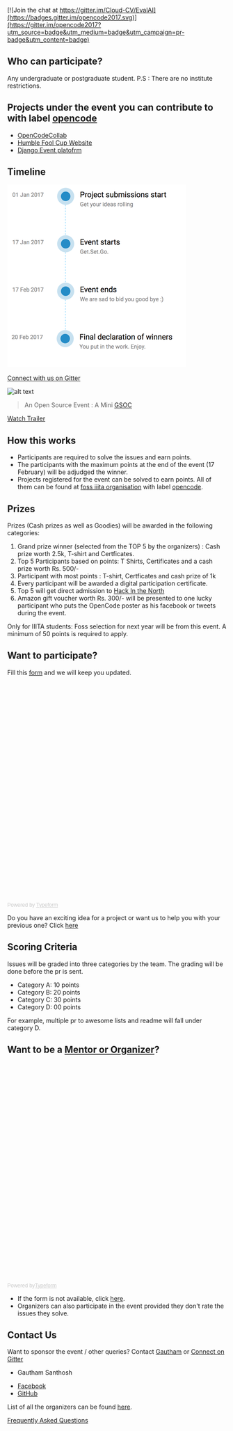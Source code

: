 
[![Join the chat at https://gitter.im/Cloud-CV/EvalAI](https://badges.gitter.im/opencode2017.svg)](https://gitter.im/opencode2017?utm_source=badge&utm_medium=badge&utm_campaign=pr-badge&utm_content=badge)


Who can participate?
----
Any undergraduate or postgraduate student.
P.S : There are no institute restrictions.

Projects under the event you can contribute to with label [opencode](https://github.com/search?l=&q=label%3Aopencode&ref=advsearch&type=Issues&utf8=%E2%9C%93)
---------------

- [OpenCodeCollab](https://github.com/fossiiita/opencodecollab)
- [Humble Fool Cup Website](https://github.com/fossiiita/humblefoolcup)
- [Django Event platofrm](https://github.com/gauthamzz/Django-EventPlatform)

Timeline
--------
![alt text](timeline.png)


[Connect with us on Gitter](https://gitter.im/opencode2017)


![alt text](Logo.png)

> An Open Source Event : A Mini [GSOC](https://en.wikipedia.org/wiki/Google_Summer_of_Code)

<!-- ![alt text](https://fossiiita.github.io/opencode/Poster.jpg) -->

[Watch Trailer](https://www.youtube.com/watch?v=qkt9vMKYHAM&feature=youtu.be)

How this works
-----------

* Participants are required to solve the issues and earn points.
* The participants with the maximum points at the end of the event (17 February) will be adjudged the winner. 
* Projects registered for the event can be solved to earn points. All of them can be found at [foss iiita organisation](https://github.com/fossiiita) with label [opencode](https://github.com/search?l=&q=label%3Aopencode&ref=advsearch&type=Issues&utf8=%E2%9C%93).


Prizes
------
Prizes (Cash prizes as well as Goodies) will be awarded in the following categories:

1. Grand prize winner (selected from the TOP 5 by the organizers) : Cash prize worth 2.5k, T-shirt and Certficates.
2. Top 5 Participants based on points: T Shirts, Certificates and a cash prize worth Rs. 500/-
3. Participant with most points : T-shirt, Certficates and cash prize of 1k
4. Every participant will be awarded a digital participation certificate.
5. Top 5 will get direct admission to [Hack In the North](http://www.hackinthenorth.com/#home)
6. Amazon gift voucher worth Rs. 300/- will be presented to one lucky participant who puts the OpenCode poster as his facebook or tweets during the event. 

Only for IIITA students: Foss selection for next year will be from this event. A minimum of 50 points is required to apply.

Want to participate?
-----------------

Fill this [form](https://goo.gl/JlltzF) and we will keep you updated.

<!-- Change the width and height values to suit you best -->
<div class="typeform-widget" data-url="https://kaustubhshams.typeform.com/to/nDUY6H" data-text="OpenCode" style="width:100%;height:500px;"></div>
<script>(function(){var qs,js,q,s,d=document,gi=d.getElementById,ce=d.createElement,gt=d.getElementsByTagName,id='typef_orm',b='https://s3-eu-west-1.amazonaws.com/share.typeform.com/';if(!gi.call(d,id)){js=ce.call(d,'script');js.id=id;js.src=b+'widget.js';q=gt.call(d,'script')[0];q.parentNode.insertBefore(js,q)}})()</script>
<div style="font-family: Sans-Serif;font-size: 12px;color: #999;opacity: 0.5; padding-top: 5px;">Powered by <a href="https://www.typeform.com/examples/?utm_campaign=vq7M6d&amp;utm_source=typeform.com-6014802-Basic&amp;utm_medium=typeform&amp;utm_content=typeform-embedded-poweredbytypeform&amp;utm_term=EN" style="color: #999" target="_blank">Typeform</a></div>



Do you have an exciting idea for a project or want us to help you with your previous one? 
 Click [here](https://fossiiita.github.io/opencode/projects)


Scoring Criteria
----------------------

Issues will be graded into three categories by the team.
The grading will be done before the pr is sent.

* Category A: 10 points
* Category B: 20 points
* Category C: 30 points
* Category D: 00 points

For example, multiple pr to awesome lists and readme will fall under category D.

Want to be a [Mentor or Organizer](https://fossiiita.github.io/opencode/organisers)?
------
<!-- Change the width and height values to suit you best -->
<div class="typeform-widget" data-url="https://himanshub16.typeform.com/to/vq7M6d" data-text="OpenCode" style="width:100%;height:500px;"></div>
<script>(function(){var qs,js,q,s,d=document,gi=d.getElementById,ce=d.createElement,gt=d.getElementsByTagName,id='typef_orm',b='https://s3-eu-west-1.amazonaws.com/share.typeform.com/';if(!gi.call(d,id)){js=ce.call(d,'script');js.id=id;js.src=b+'widget.js';q=gt.call(d,'script')[0];q.parentNode.insertBefore(js,q)}})()</script>
<div style="font-family: Sans-Serif;font-size: 12px;color: #999;opacity: 0.5; padding-top: 5px;">Powered by<a href="https://www.typeform.com/examples/?utm_campaign=vq7M6d&amp;utm_source=typeform.com-6014802-Basic&amp;utm_medium=typeform&amp;utm_content=typeform-embedded-poweredbytypeform&amp;utm_term=EN" style="color: #999" target="_blank">Typeform</a></div>

* If the form is not available, click [here](https://goo.gl/gmnQb8).
* Organizers can also participate in the event provided they don't rate the issues they solve.


Contact Us
---------------------------
Want to sponsor the event / other queries?
Contact [Gautham](https://facebook.com/gauthamzz) or [Connect on Gitter](https://gitter.im/opencode2017)

- Gautham Santhosh
 * [Facebook](https://facebook.com/gauthamzz)
 * [GitHub](https://github.com/gauthamzz)

List of all the organizers can be found [here](https://fossiiita.github.io/opencode/organisers).

[Frequently Asked Questions](https://fossiiita.github.io/opencode/faq)

